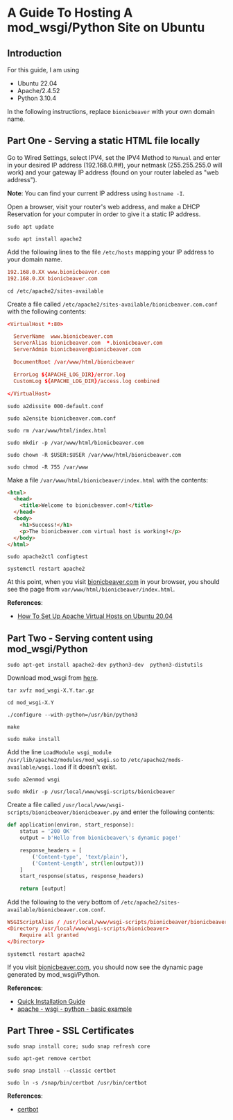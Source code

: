 # A Guide To Hosting A mod_wsgi/Python Site on Ubuntu

## Introduction

For this guide, I am using

- Ubuntu 22.04
- Apache/2.4.52
- Python 3.10.4

In the following instructions, replace `bionicbeaver` with your own domain name.

## Part One - Serving a static HTML file locally

Go to Wired Settings, select IPV4, set the IPV4 Method to `Manual` and enter in your desired IP address (192.168.0.##), your netmask (255.255.255.0 will work) and your gateway IP address (found on your router labeled as "web address").

**Note**: You can find your current IP address using `hostname -I`.

Open a browser, visit your router's web address, and make a DHCP Reservation for your computer in order to give it a static IP address.

`sudo apt update`

`sudo apt install apache2`

Add the following lines to the file `/etc/hosts` mapping your IP address to your domain name.

```conf
192.168.0.XX www.bionicbeaver.com
192.168.0.XX bionicbeaver.com
```

`cd /etc/apache2/sites-available`

Create a file called `/etc/apache2/sites-available/bionicbeaver.com.conf` with the following contents:

```conf
<VirtualHost *:80>

  ServerName  www.bionicbeaver.com
  ServerAlias bionicbeaver.com  *.bionicbeaver.com
  ServerAdmin bionicbeaver@bionicbeaver.com

  DocumentRoot /var/www/html/bionicbeaver

  ErrorLog ${APACHE_LOG_DIR}/error.log
  CustomLog ${APACHE_LOG_DIR}/access.log combined

</VirtualHost>
```

`sudo a2dissite 000-default.conf`

`sudo a2ensite bionicbeaver.com.conf`

`sudo rm /var/www/html/index.html`

`sudo mkdir -p /var/www/html/bionicbeaver.com`

`sudo chown -R $USER:$USER /var/www/html/bionicbeaver.com`

`sudo chmod -R 755 /var/www`


Make a file `/var/www/html/bionicbeaver/index.html` with the contents:

```html
<html>
  <head>
    <title>Welcome to bionicbeaver.com!</title>
  </head>
  <body>
    <h1>Success!</h1>
    <p>The bionicbeaver.com virtual host is working!</p>
  </body>
</html>
```

`sudo apache2ctl configtest`

`systemctl restart apache2`

At this point, when you visit [bionicbeaver.com](bionicbeaver.com) in your browser, you should see the page from `var/www/html/bionicbeaver/index.html`.

**References**:

- [How To Set Up Apache Virtual Hosts on Ubuntu 20.04](https://www.digitalocean.com/community/tutorials/how-to-set-up-apache-virtual-hosts-on-ubuntu-20-04)

## Part Two - Serving content using mod_wsgi/Python

`sudo apt-get install apache2-dev python3-dev  python3-distutils`

Download mod_wsgi from [here](https://github.com/GrahamDumpleton/mod_wsgi/releases).

`tar xvfz mod_wsgi-X.Y.tar.gz`

`cd mod_wsgi-X.Y`

`./configure --with-python=/usr/bin/python3`

`make`

`sudo make install`

Add the line `LoadModule wsgi_module /usr/lib/apache2/modules/mod_wsgi.so` to `/etc/apache2/mods-available/wsgi.load` if it doesn't exist.

`sudo a2enmod wsgi`

`sudo mkdir -p /usr/local/www/wsgi-scripts/bionicbeaver`

Create a file called `/usr/local/www/wsgi-scripts/bionicbeaver/bionicbeaver.py` and enter the following contents:

```python
def application(environ, start_response):
    status = '200 OK'
    output = b'Hello from bionicbeaver\'s dynamic page!'

    response_headers = [
        ('Content-type', 'text/plain'),
        ('Content-Length', str(len(output)))
    ]
    start_response(status, response_headers)

    return [output]
```

Add the following to the very bottom of `/etc/apache2/sites-available/bionicbeaver.com.conf`.

```conf
WSGIScriptAlias / /usr/local/www/wsgi-scripts/bionicbeaver/bionicbeaver.py
<Directory /usr/local/www/wsgi-scripts/bionicbeaver>
    Require all granted
</Directory>
```

`systemctl restart apache2`

If you visit [bionicbeaver.com](bionicbeaver.com), you should now see the dynamic page generated by mod_wsgi/Python.

**References**:

- [Quick Installation Guide](https://modwsgi.readthedocs.io/en/master/user-guides/quick-installation-guide.html)
- [apache - wsgi - python - basic example](https://stackoverflow.com/a/41827304/9576988)

## Part Three - SSL Certificates

`sudo snap install core; sudo snap refresh core`

`sudo apt-get remove certbot`

`sudo snap install --classic certbot`

`sudo ln -s /snap/bin/certbot /usr/bin/certbot`

**References**:

- [certbot](https://certbot.eff.org/instructions?ws=apache&os=ubuntufocal)
